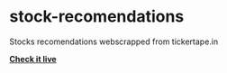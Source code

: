 # stock-recomendations
Stocks recomendations webscrapped from tickertape.in

[**Check it live**](https://stock-recoms.el.r.appspot.com/)
